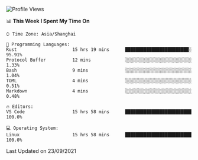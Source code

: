 <!--START_SECTION:waka-->
![Profile Views](http://img.shields.io/badge/Profile%20Views-1-blue)

📊 **This Week I Spent My Time On** 

```text
⌚︎ Time Zone: Asia/Shanghai

💬 Programming Languages: 
Rust                     15 hrs 19 mins      ████████████████████████░   95.91% 
Protocol Buffer          12 mins             ░░░░░░░░░░░░░░░░░░░░░░░░░   1.33% 
Bash                     9 mins              ░░░░░░░░░░░░░░░░░░░░░░░░░   1.04% 
TOML                     4 mins              ░░░░░░░░░░░░░░░░░░░░░░░░░   0.51% 
Markdown                 4 mins              ░░░░░░░░░░░░░░░░░░░░░░░░░   0.48%

🔥 Editors: 
VS Code                  15 hrs 58 mins      █████████████████████████   100.0%

💻 Operating System: 
Linux                    15 hrs 58 mins      █████████████████████████   100.0%

```


 Last Updated on 23/09/2021
<!--END_SECTION:waka-->
